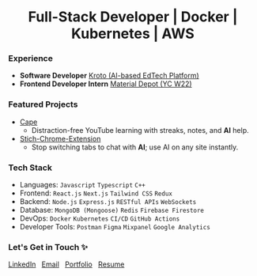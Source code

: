 <h1 color='red' align="center">
 Full-Stack Developer | Docker | Kubernetes | AWS
</h1>

### Experience
- **Software Developer** [Kroto (AI-based EdTech Platform)  ](https://instantdocs.com/)
- **Frontend Developer Intern** [Material Depot (YC W22)  ](https://materialdepot.in/)
  
### Featured Projects
 - [Cape](https://github.com/anuprajvarma/cape)  
   - Distraction-free YouTube learning with streaks, notes, and **AI** help.
 - [Stich-Chrome-Extension](https://github.com/anuprajvarma/stich-chrome-extension)  
   - Stop switching tabs to chat with **AI**; use AI on any site instantly.
   
### Tech Stack
 - Languages: ``Javascript`` ``Typescript`` ``C++``
 - Frontend: ``React.js`` ``Next.js`` ``Tailwind CSS`` ``Redux``
 - Backend: ``Node.js`` ``Express.js`` ``RESTful APIs`` ``WebSockets``
 - Database: ``MongoDB (Mongoose)`` ``Redis`` ``Firebase Firestore``
 - DevOps: ``Docker`` ``Kubernetes`` ``CI/CD`` ``GitHub Actions``
 - Developer Tools: ``Postman`` ``Figma`` ``Mixpanel`` ``Google Analytics``
   
### Let's Get in Touch ✨
<a href="https://www.linkedin.com/in/anuprajvarma/">LinkedIn</a>&nbsp;&nbsp;&nbsp;<a href="mailto:private.anupraj1854@gmail.com">Email</a>&nbsp;&nbsp;&nbsp;<a href="https://anuprajverma1.netlify.app/">Portfolio</a>&nbsp;&nbsp;&nbsp;<a href="https://drive.google.com/file/d/1pVIojU_VNk7zGARarRsN63oL_bHwU5Ck/view?usp=sharing">Resume</a>
